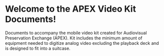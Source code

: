 # Welcome to the APEX Video Kit Documents! 

Documents to accompany the mobile video kit created for Audiovisual Preservation Exchange (APEX). Kit includes the minimum amount of equipment needed to digitize analog video excluding the playback deck and is designed to fit into a suitcase.

